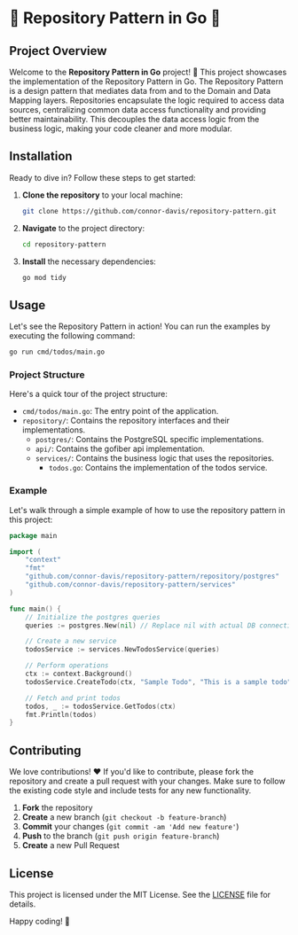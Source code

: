 # 🎉 Repository Pattern in Go 🎉

## Project Overview

Welcome to the **Repository Pattern in Go** project! 🚀 This project showcases the implementation of the Repository Pattern in Go. The Repository Pattern is a design pattern that mediates data from and to the Domain and Data Mapping layers. Repositories encapsulate the logic required to access data sources, centralizing common data access functionality and providing better maintainability. This decouples the data access logic from the business logic, making your code cleaner and more modular.

## Installation

Ready to dive in? Follow these steps to get started:

1. **Clone the repository** to your local machine:

    ```sh
    git clone https://github.com/connor-davis/repository-pattern.git
    ```

2. **Navigate** to the project directory:

    ```sh
    cd repository-pattern
    ```

3. **Install** the necessary dependencies:

    ```sh
    go mod tidy
    ```

## Usage

Let's see the Repository Pattern in action! You can run the examples by executing the following command:

```sh
go run cmd/todos/main.go
```

### Project Structure

Here's a quick tour of the project structure:

- `cmd/todos/main.go`: The entry point of the application.
- `repository/`: Contains the repository interfaces and their implementations.
  - `postgres/`: Contains the PostgreSQL specific implementations.
  - `api/`: Contains the gofiber api implementation.
  - `services/`: Contains the business logic that uses the repositories.
    - `todos.go`: Contains the implementation of the todos service.

### Example

Let's walk through a simple example of how to use the repository pattern in this project:

```go
package main

import (
	"context"
	"fmt"
	"github.com/connor-davis/repository-pattern/repository/postgres"
	"github.com/connor-davis/repository-pattern/services"
)

func main() {
	// Initialize the postgres queries
	queries := postgres.New(nil) // Replace nil with actual DB connection

	// Create a new service
	todosService := services.NewTodosService(queries)

	// Perform operations
	ctx := context.Background()
	todosService.CreateTodo(ctx, "Sample Todo", "This is a sample todo")

	// Fetch and print todos
	todos, _ := todosService.GetTodos(ctx)
	fmt.Println(todos)
}
```

## Contributing

We love contributions! ❤️ If you'd like to contribute, please fork the repository and create a pull request with your changes. Make sure to follow the existing code style and include tests for any new functionality.

1. **Fork** the repository
2. **Create** a new branch (`git checkout -b feature-branch`)
3. **Commit** your changes (`git commit -am 'Add new feature'`)
4. **Push** to the branch (`git push origin feature-branch`)
5. **Create** a new Pull Request

## License

This project is licensed under the MIT License. See the [LICENSE](LICENSE) file for details.

Happy coding! 🎉
